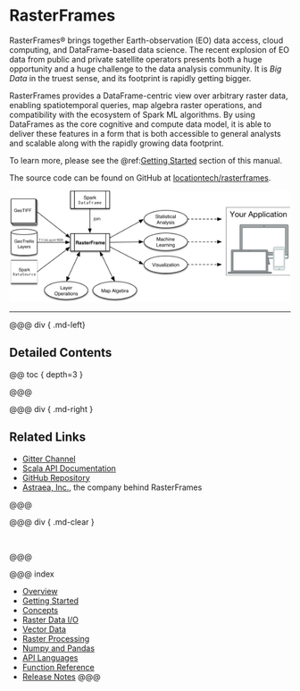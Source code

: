 # RasterFrames

RasterFrames® brings together Earth-observation (EO) data access, cloud computing, and DataFrame-based data science. The recent explosion of EO data from public and private satellite operators presents both a huge opportunity and a huge challenge to the data analysis community. It is _Big Data_ in the truest sense, and its footprint is rapidly getting bigger. 

RasterFrames provides a DataFrame-centric view over arbitrary raster data, enabling spatiotemporal queries, map algebra raster operations, and compatibility with the ecosystem of Spark ML algorithms. By using DataFrames as the core cognitive and compute data model, it is able to deliver these features in a form that is both accessible to general analysts and scalable along with the rapidly growing data footprint.

To learn more, please see the @ref:[Getting Started](getting-started.md) section of this manual.

The source code can be found on GitHub at [locationtech/rasterframes](https://github.com/locationtech/rasterframes).

<img src="RasterFramePipeline.png" width="600px"/>

<hr/>

@@@ div { .md-left}

## Detailed Contents

@@ toc { depth=3 }

@@@

@@@ div { .md-right }

## Related Links

* [Gitter Channel](https://gitter.im/locationtech/rasterframes)
* [Scala API Documentation](latest/api/index.html)
* [GitHub Repository](https://github.com/locationtech/rasterframes)
* [Astraea, Inc.](http://www.astraea.earth/), the company behind RasterFrames

@@@

@@@ div { .md-clear }

&nbsp;

@@@

@@@ index
* [Overview](description.md)
* [Getting Started](getting-started.md)
* [Concepts](concepts.md)
* [Raster Data I/O](raster-io.md)
* [Vector Data](vector-data.md)
* [Raster Processing](raster-processing.md)
* [Numpy and Pandas](numpy-pandas.md) 
* [API Languages](languages.md)
* [Function Reference](reference.md)
* [Release Notes](release-notes.md)
@@@

